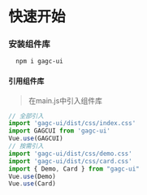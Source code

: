 # 快速开始

### 安装组件库
```bash
  npm i gagc-ui
```

#### 引用组件库
> 在main.js中引入组件库

```javascript
// 全部引入
import 'gagc-ui/dist/css/index.css'
import GAGCUI from 'gagc-ui'
Vue.use(GAGCUI)
// 按需引入
import 'gagc-ui/dist/css/demo.css'
import 'gagc-ui/dist/css/card.css'
import { Demo, Card } from "gagc-ui"
Vue.use(Demo)
Vue.use(Card)
```
